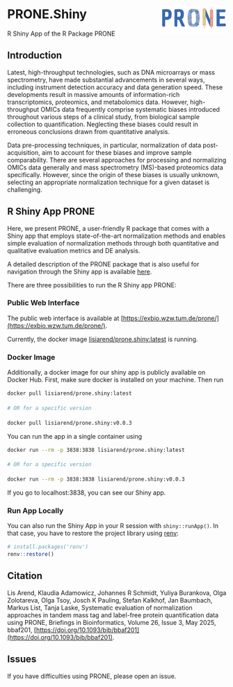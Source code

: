 # PRONE.Shiny <img src="www/PRONE_Text_Logo.png" align="right" alt="" width="150" />

R Shiny App of the R Package PRONE

## Introduction

Latest, high-throughput technologies, such as DNA microarrays or mass spectrometry, have made substantial advancements in several ways, including instrument detection accuracy and data generation speed. These developments result in massive amounts of information-rich transcriptomics, proteomics, and metabolomics data. However, high-throughput OMICs data frequently comprise systematic biases introduced throughout various steps of a clinical study, from biological sample collection to quantification. Neglecting these biases could result in erroneous conclusions drawn from quantitative analysis.
 
Data pre-processing techniques, in particular, normalization of data post-acquisition, aim to account for these biases and improve sample comparability. There are several approaches for processing and normalizing OMICs data generally and mass spectrometry (MS)-based proteomics data specifically. However, since the origin of these biases is usually unknown, selecting an appropriate normalization technique for a given dataset is challenging. 

## R Shiny App PRONE

Here, we present PRONE, a user-friendly R package that comes with a Shiny app that employs state-of-the-art normalization methods and enables simple evaluation of normalization methods through both quantitative and qualitative evaluation metrics and DE analysis. 

A detailed description of the PRONE package that is also useful for navigation through the Shiny app is available [here](https://github.com/daisybio/PRONE).

There are three possibilities to run the R Shiny app PRONE:

### Public Web Interface

The public web interface is available at [https://exbio.wzw.tum.de/prone/](https://exbio.wzw.tum.de/prone/). 

Currently, the docker image [lisiarend/prone.shiny:latest](https://hub.docker.com/repository/docker/lisiarend/prone.shiny/general) is running.

### Docker Image

Additionally, a docker image for our shiny app is publicly available on Docker Hub. First, make sure docker is installed on your machine. Then run

``` bash
docker pull lisiarend/prone.shiny:latest

# OR for a specific version

docker pull lisiarend/prone.shiny:v0.0.3
```

You can run the app in a single container using

``` bash
docker run --rm -p 3838:3838 lisiarend/prone.shiny:latest

# OR for a specific version

docker run --rm -p 3838:3838 lisiarend/prone.shiny:v0.0.3

```

If you go to localhost:3838, you can see our Shiny app.

### Run App Locally

You can also run the Shiny App in your R session with `shiny::runApp()`.
In that case, you have to restore the project library using
[renv](https://rstudio.github.io/renv/articles/renv.html):

``` r
# install.packages('renv')
renv::restore()
```

## Citation

Lis Arend, Klaudia Adamowicz, Johannes R Schmidt, Yuliya Burankova, Olga Zolotareva, Olga Tsoy, Josch K Pauling, Stefan Kalkhof, Jan Baumbach, Markus List, Tanja Laske, Systematic evaluation of normalization approaches in tandem mass tag and label-free protein quantification data using PRONE, Briefings in Bioinformatics, Volume 26, Issue 3, May 2025, bbaf201, [https://doi.org/10.1093/bib/bbaf201](https://doi.org/10.1093/bib/bbaf201).

## Issues

If you have difficulties using PRONE, please open an issue.

